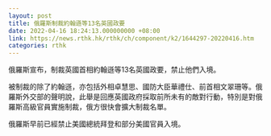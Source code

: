 ```yaml
---
layout: post
title: 俄羅斯制裁約翰遜等13名英國政要
date: 2022-04-16 18:24:13.000000000 +08:00
link: https://news.rthk.hk/rthk/ch/component/k2/1644297-20220416.htm
categories: rthk
---
```


俄羅斯宣布，制裁英國首相約翰遜等13名英國政要，禁止他們入境。

被制裁的除了約翰遜，亦包括外相卓慧思、國防大臣華禮仕、前首相文翠珊等。俄羅斯外交部的聲明說，此舉是回應英國政府採取前所未有的敵對行動，特別是對俄羅斯高級官員實施制裁，俄方很快會擴大制裁名單。

俄羅斯早前已經禁止美國總統拜登和部分美國官員入境。
